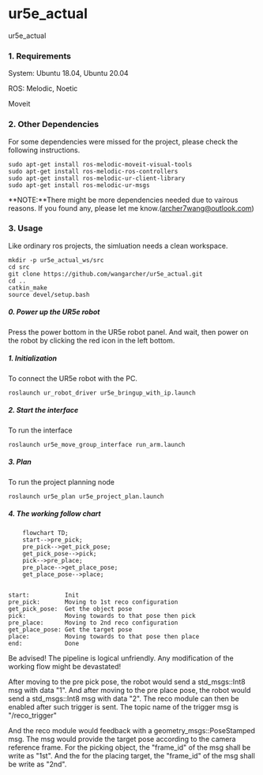 # ur5e_actual
ur5e_actual

### 1. Requirements
System: Ubuntu 18.04, Ubuntu 20.04   

ROS: Melodic, Noetic    
 
Moveit   

   

### 2. Other Dependencies
For some dependencies were missed for the project, please check the following instructions.
```
sudo apt-get install ros-melodic-moveit-visual-tools
sudo apt-get install ros-melodic-ros-controllers
sudo apt-get install ros-melodic-ur-client-library
sudo apt-get install ros-melodic-ur-msgs
```

**NOTE:**There might be more dependencies needed due to vairous reasons. If you found any, please let me know.(archer7wang@outlook.com)

### 3. Usage
Like ordinary ros projects, the simluation needs a clean workspace.
```
mkdir -p ur5e_actual_ws/src
cd src
git clone https://github.com/wangarcher/ur5e_actual.git
cd ..
catkin_make
source devel/setup.bash
``` 
##### 0. Power up the UR5e robot
Press the power bottom in the UR5e robot panel. And wait, then power on the robot by clicking the red icon in the left bottom.


##### 1. Initialization
To connect the UR5e robot with the PC. 
```
roslaunch ur_robot_driver ur5e_bringup_with_ip.launch
```

##### 2. Start the interface
To run the interface
```
roslaunch ur5e_move_group_interface run_arm.launch
```

##### 3. Plan
To run the project planning node
```
roslaunch ur5e_plan ur5e_project_plan.launch
```

##### 4. The working follow chart
```mermaid
    flowchart TD;
    start-->pre_pick;
    pre_pick-->get_pick_pose;
    get_pick_pose-->pick;
    pick-->pre_place;
    pre_place-->get_place_pose;
    get_place_pose-->place;


```
```
start:          Init
pre_pick:       Moving to 1st reco configuration
get_pick_pose:  Get the object pose
pick:           Moving towards to that pose then pick
pre_place:      Moving to 2nd reco configuration
get_place_pose: Get the target pose
place:          Moving towards to that pose then place
end:            Done
```
Be advised! The pipeline is logical unfriendly. Any modification of the working flow might be devastated!

After moving to the pre pick pose, the robot would send a std_msgs::Int8 msg with data "1". And after moving to the pre place pose, the robot would send a std_msgs::Int8 msg with data "2". The reco module can then be enabled after such trigger is sent. The topic name of the trigger msg is "/reco_trigger"

And the reco module would feedback with a geometry_msgs::PoseStamped msg.
The msg would provide the target pose according to the camera reference frame.
For the picking object, the "frame_id" of the msg shall be write as "1st".
And the for the placing target, the "frame_id" of the msg shall be write as "2nd".